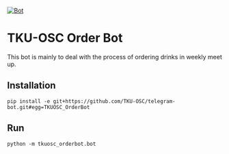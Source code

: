 [![Bot]()](https://t.me/TKUOSC_OrderBot)
# TKU-OSC Order Bot
This bot is mainly to deal with the process of ordering drinks in weekly meet up.  

## Installation
    pip install -e git+https://github.com/TKU-OSC/telegram-bot.git#egg=TKUOSC_OrderBot
    
## Run
    python -m tkuosc_orderbot.bot
